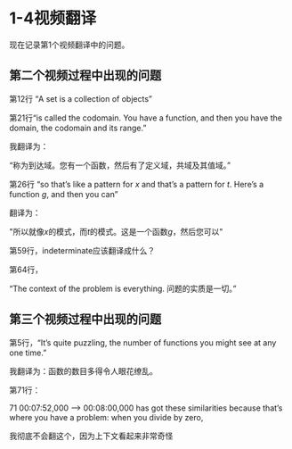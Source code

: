 # 1-4视频翻译

现在记录第1个视频翻译中的问题。

## 第二个视频过程中出现的问题

第12行  “A set is a collection of objects”  

第21行“is called the codomain. You have a function, and then you have the domain, the codomain and its range.”

我翻译为：

“称为到达域。您有一个函数，然后有了定义域，共域及其值域。”

第26行   “so that’s like a pattern for <i>x</i> and that’s a pattern for <i>t</i>. Here’s a function <i>g</i>, and then you can”

翻译为：

"所以就像<i>x</i>的模式，而<i>t</i>的模式。这是一个函数<i>g</i>，然后您可以"

第59行，indeterminate应该翻译成什么？

第64行，

“The context of the problem is everything.
问题的实质是一切。”

## 第三个视频过程中出现的问题

第5行，“It’s quite puzzling, the number of functions you might see at any one time.”

我翻译为：函数的数目多得令人眼花缭乱。

第71行：

71
00:07:52,000 --> 00:08:00,000
has got these similarities because that’s where you have a problem: when you divide by zero,

我彻底不会翻这个，因为上下文看起来非常奇怪